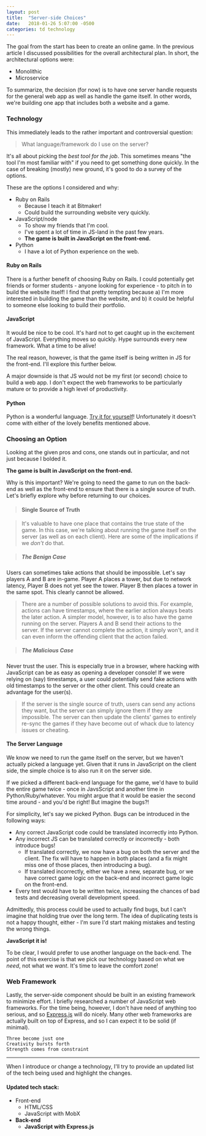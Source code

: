 ```yaml
---
layout: post
title:  "Server-side Choices"
date:   2018-01-26 5:07:00 -0500
categories: td technology
---
```


The goal from the start has been to create an online game. In the previous article I discussed possibilities for the overall architectural plan. In short, the architectural options were:

* Monolithic
* Microservice

To summarize, the decision (for now) is to have one server handle requests for the general web app as well as handle the game itself. In other words, we're building one app that includes both a website and a game.


### Technology

This immediately leads to the rather important and controversial question:

> What language/framework do I use on the server?

It's all about picking the *best tool for the job*. This sometimes means "the tool I'm most familiar with" if you need to get something done quickly. In the case of breaking (mostly) new ground, it's good to do a survey of the options.

These are the options I considered and why:

* Ruby on Rails
  * Because I teach it at Bitmaker!
  * Could build the surrounding website very quickly.
* JavaScript/node
  * To show my friends that I'm cool.
  * I've spent a lot of time in JS-land in the past few years.
  * **The game is built in JavaScript on the front-end.**
* Python
  * I have a lot of Python experience on the web.

#### Ruby on Rails

There is a further benefit of choosing Ruby on Rails. I could potentially get friends or former students - anyone looking for experience - to pitch in to build the website itself! I find that pretty tempting because a) I'm more interested in building the game than the website, and b) it could be helpful to someone else looking to build their portfolio.

#### JavaScript

It would be nice to be cool. It's hard not to get caught up in the excitement of JavaScript. Everything moves so quickly. Hype surrounds every new framework. What a time to be alive!

The real reason, however, is that the game itself is being written in JS for the front-end. I'll explore this further below.

A major downside is that JS would not be my first (or second) choice to build a web app. I don't expect the web frameworks to be particularly mature or to provide a high level of productivity.

#### Python

Python is a wonderful language. [Try it for yourself][codecademy-python]! Unfortunately it doesn't come with either of the lovely benefits mentioned above.


### Choosing an Option

Looking at the given pros and cons, one stands out in particular, and not just because I bolded it.

**The game is built in JavaScript on the front-end.**

Why is this important? We're going to need the game to run on the back-end as well as the front-end to ensure that there is a single source of truth. Let's briefly explore why before returning to our choices.


>#### Single Source of Truth

> It's valuable to have one place that contains the true state of the game. In this case, we're talking about running the game itself on the server (as well as on each client). Here are some of the implications if we *don't* do that.

>##### The Benign Case
Users can sometimes take actions that should be impossible. Let's say players A and B are in-game. Player A places a tower, but due to network latency, Player B does not yet see the tower. Player B then places a tower in the same spot. This clearly cannot be allowed.

>There are a number of possible solutions to avoid this. For example, actions can have timestamps, where the earlier action always beats the later action. A simpler model, however, is to also have the game running on the server. Players A and B send their actions to the server. If the server cannot complete the action, it simply won't, and it can even inform the offending client that the action failed.

>##### The Malicious Case
Never trust the user. This is especially true in a browser, where hacking with JavaScript can be as easy as opening a developer console! If we were relying on (say) timestamps, a user could potentially send fake actions with old timestamps to the server or the other client. This could create an advantage for the user(s).

>If the server is the single source of truth, users can send any actions they want, but the server can simply ignore them if they are impossible. The server can then update the clients' games to entirely re-sync the games if they have become out of whack due to latency issues or cheating.

#### The Server Language

We know we need to run the game itself on the server, but we haven't actually picked a language yet. Given that it runs in JavaScript on the client side, the simple choice is to also run it on the server side.

If we picked a different back-end language for the game, we'd have to build the entire game twice - once in JavsScript and another time in Python/Ruby/whatever. You might argue that it would be easier the second time around - and you'd be right! But imagine the bugs?!

For simplicity, let's say we picked Python. Bugs can be introduced in the following ways:

* Any correct JavaScript code could be translated incorrectly into Python.
* Any incorrect JS can be translated correctly or incorrectly - both introduce bugs!
  * If translated correctly, we now have a bug on both the server and the client. The fix will have to happen in both places (and a fix might miss one of those places, then introducing a bug).
  * If translated incorrectly, either we have a new, separate bug, or we have correct game logic on the back-end and incorrect game logic on the front-end.
* Every test would have to be written twice, increasing the chances of bad tests and decreasing overall development speed.

Admittedly, this process could be used to actually find bugs, but I can't imagine that holding true over the long term. The idea of duplicating tests is not a happy thought, either - I'm sure I'd start making mistakes and testing the wrong things.

**JavaScript it is!**

To be clear, I would prefer to use another language on the back-end. The point of this exercise is that we pick our technology based on what we *need*, not what we *want*. It's time to leave the comfort zone!

### Web Framework

Lastly, the server-side component should be built in an existing framework to minimize effort. I briefly researched a number of JavaScript web frameworks. For the time being, however, I don't have need of anything too serious, and so [Express.js][expressjs] will do nicely. Many other web frameworks are actually built on top of Express, and so I can expect it to be solid (if minimal).



```
Three become just one
Creativity bursts forth
Strength comes from constraint
```

---

When I introduce or change a technology, I'll try to provide an updated list of the tech being used and highlight the changes.

#### Updated tech stack:

* Front-end
  * HTML/CSS
  * JavaScript with MobX
* **Back-end**
  * **JavaScript with Express.js**


[expressjs]: https://expressjs.com/
[codecademy-python]: https://www.codecademy.com/learn/learn-python

